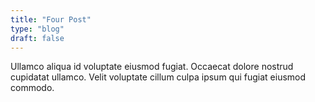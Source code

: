 ```yaml
---
title: "Four Post"
type: "blog"
draft: false
---
```


Ullamco aliqua id voluptate eiusmod fugiat. Occaecat dolore nostrud cupidatat ullamco. Velit voluptate cillum culpa ipsum qui fugiat eiusmod commodo.

